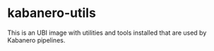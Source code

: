# kabanero-utils

This is an UBI image with utilities and tools installed that are used by Kabanero pipelines.  